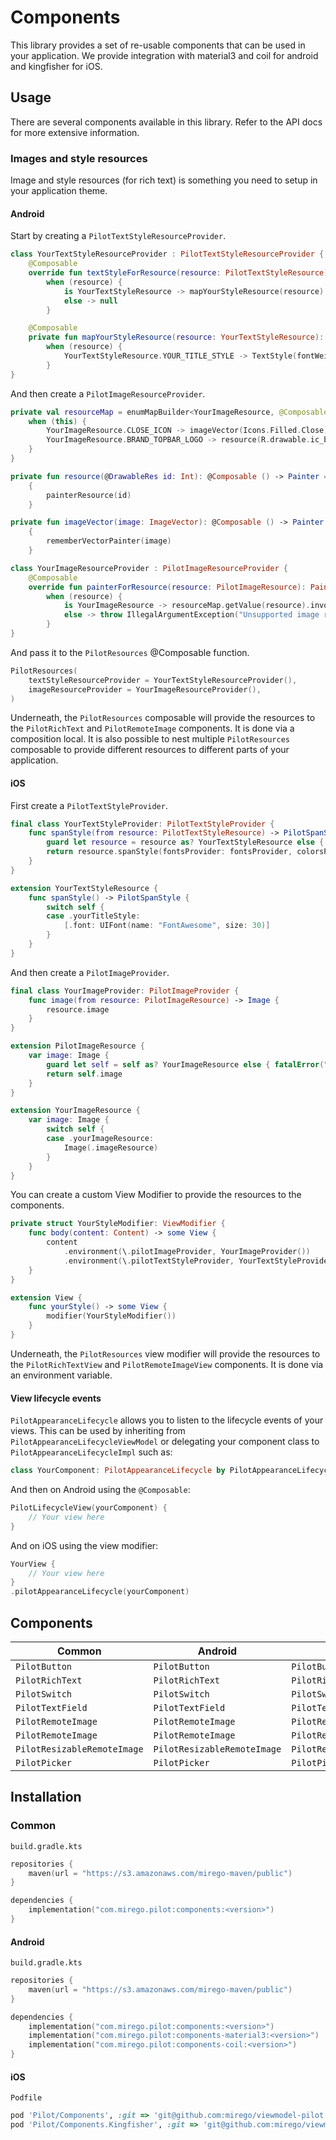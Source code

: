 # Components
This library provides a set of re-usable components that can be used in your application. We provide integration with material3 and coil for android and kingfisher for iOS.

## Usage
There are several components available in this library. Refer to the API docs for more extensive information.

### Images and style resources
Image and style resources (for rich text) is something you need to setup in your application theme.

#### Android
Start by creating a `PilotTextStyleResourceProvider`.
```kotlin
class YourTextStyleResourceProvider : PilotTextStyleResourceProvider {
    @Composable
    override fun textStyleForResource(resource: PilotTextStyleResource) =
        when (resource) {
            is YourTextStyleResource -> mapYourStyleResource(resource)
            else -> null
        }

    @Composable
    private fun mapYourStyleResource(resource: YourTextStyleResource): TextStyle =
        when (resource) {
            YourTextStyleResource.YOUR_TITLE_STYLE -> TextStyle(fontWeight = FontWeight.Bold)
        }
}
```

And then create a `PilotImageResourceProvider`.
```kotlin
private val resourceMap = enumMapBuilder<YourImageResource, @Composable () -> Painter> {
    when (this) {
        YourImageResource.CLOSE_ICON -> imageVector(Icons.Filled.Close)
        YourImageResource.BRAND_TOPBAR_LOGO -> resource(R.drawable.ic_brand_logo)
    }
}

private fun resource(@DrawableRes id: Int): @Composable () -> Painter =
    {
        painterResource(id)
    }

private fun imageVector(image: ImageVector): @Composable () -> Painter =
    {
        rememberVectorPainter(image)
    }

class YourImageResourceProvider : PilotImageResourceProvider {
    @Composable
    override fun painterForResource(resource: PilotImageResource): Painter? =
        when (resource) {
            is YourImageResource -> resourceMap.getValue(resource).invoke()
            else -> throw IllegalArgumentException("Unsupported image resource: $resource")
        }
}
```
And pass it to the `PilotResources` @Composable function.
```kotlin
PilotResources(
    textStyleResourceProvider = YourTextStyleResourceProvider(),
    imageResourceProvider = YourImageResourceProvider(),
)

```

Underneath, the `PilotResources` composable will provide the resources to the `PilotRichText` and `PilotRemoteImage` components. It is done via a composition local. It is also possible to nest multiple `PilotResources` composable to provide different resources to different parts of your application.

#### iOS
First create a `PilotTextStyleProvider`.
```swift
final class YourTextStyleProvider: PilotTextStyleProvider {
    func spanStyle(from resource: PilotTextStyleResource) -> PilotSpanStyle {
        guard let resource = resource as? YourTextStyleResource else { fatalError("Invalid PilotTextStyleResource type") }
        return resource.spanStyle(fontsProvider: fontsProvider, colorsProvider: colorsProvider)
    }
}

extension YourTextStyleResource {
    func spanStyle() -> PilotSpanStyle {
        switch self {
        case .yourTitleStyle:
            [.font: UIFont(name: "FontAwesome", size: 30)]
        }
    }
}
```

And then create a `PilotImageProvider`.
```swift
final class YourImageProvider: PilotImageProvider {
    func image(from resource: PilotImageResource) -> Image {
        resource.image
    }
}

extension PilotImageResource {
    var image: Image {
        guard let self = self as? YourImageResource else { fatalError("Unsupported image type")}
        return self.image
    }
}

extension YourImageResource {
    var image: Image {
        switch self {
        case .yourImageResource:
            Image(.imageResource)
        }
    }
}
```

You can create a custom View Modifier to provide the resources to the components. 
```swift
private struct YourStyleModifier: ViewModifier {
    func body(content: Content) -> some View {
        content
            .environment(\.pilotImageProvider, YourImageProvider())
            .environment(\.pilotTextStyleProvider, YourTextStyleProvider())
    }
}

extension View {
    func yourStyle() -> some View {
        modifier(YourStyleModifier())
    }
}
```
Underneath, the `PilotResources` view modifier will provide the resources to the `PilotRichTextView` and `PilotRemoteImageView` components. It is done via an environment variable.

#### View lifecycle events
`PilotAppearanceLifecycle` allows you to listen to the lifecycle events of your views. This can be used by inheriting from `PilotAppearanceLifecycleViewModel` or delegating your component class to `PilotAppearanceLifecycleImpl` such as:

```kotlin
class YourComponent: PilotAppearanceLifecycle by PilotAppearanceLifecycleImpl()
```

And then on Android using the `@Composable`:
```kotlin
PilotLifecycleView(yourComponent) {
    // Your view here
}
```

And on iOS using the view modifier:
```swift
YourView {
    // Your view here
}
.pilotAppearanceLifecycle(yourComponent)
```

## Components
| Common                      | Android                     | iOS                             |
|-----------------------------|-----------------------------|---------------------------------|
| `PilotButton`               | `PilotButton`               | `PilotButtonView`               |
| `PilotRichText`             | `PilotRichText`             | `PilotRichTextView`             |
| `PilotSwitch`               | `PilotSwitch`               | `PilotSwitchView`               |
| `PilotTextField`            | `PilotTextField`            | `PilotTextFieldView`            |
| `PilotRemoteImage`          | `PilotRemoteImage`          | `PilotRemoteImageView`          |
| `PilotRemoteImage`          | `PilotRemoteImage`          | `PilotRemoteImageView`          | 
| `PilotResizableRemoteImage` | `PilotResizableRemoteImage` | `PilotResizableRemoteImageView` |
| `PilotPicker`               | `PilotPicker`               | `PilotPickerView`               |

## Installation
### Common
`build.gradle.kts`
```kotlin
repositories {
    maven(url = "https://s3.amazonaws.com/mirego-maven/public")
}

dependencies {
    implementation("com.mirego.pilot:components:<version>")
}
```
#### Android
`build.gradle.kts`
```kotlin
repositories {
    maven(url = "https://s3.amazonaws.com/mirego-maven/public")
}

dependencies {
    implementation("com.mirego.pilot:components:<version>")
    implementation("com.mirego.pilot:components-material3:<version>")
    implementation("com.mirego.pilot:components-coil:<version>")
}
```

#### iOS
`Podfile`
```ruby
pod 'Pilot/Components', :git => 'git@github.com:mirego/viewmodel-pilot.git', :tag => '<version>', :inhibit_warnings => true
pod 'Pilot/Components.Kingfisher', :git => 'git@github.com:mirego/viewmodel-pilot.git', :tag => '<version>', :inhibit_warnings => true
```